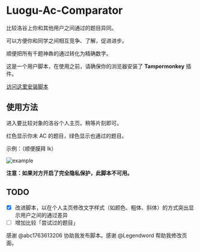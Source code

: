 # Luogu-Ac-Comparator
比较洛谷上你和其他用户之间通过的题目异同。

可以方便你和同学之间相互竞争、了解，促进进步。

顺便把所有千题神犇的通过转化为精确数字。

这是一个用户脚本，在使用之前，请确保你的浏览器安装了 **Tampermonkey** 插件。

[访问这里安装脚本](https://greasyfork.org/zh-CN/scripts/371669-%E6%B4%9B%E8%B0%B7%E9%80%9A%E8%BF%87%E9%A2%98%E7%9B%AE%E6%AF%94%E8%BE%83%E5%99%A8-yyfcpp)

## 使用方法
进入要比较对象的洛谷个人主页。稍等片刻即可。

红色显示你未 AC 的题目，绿色显示也通过的题目。

示例：（顺便膜拜 lk）

![example](https://s1.ax1x.com/2018/08/29/POcDq1.png)

**注意：如果对方开启了完全隐私保护，此脚本不可用。**

## TODO
- [x] 改进脚本，以在个人主页修改文字样式（如颜色、粗体、斜体）的方式突出显示用户之间的通过差异
- [ ] 增加比较「尝试过的题目」

感谢 @abc1763613206 协助我发布脚本。感谢 @Legendword 帮助我修改页面。
